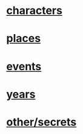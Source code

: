 # [characters](./characters.md)

# [places](./places.md)

# [events](./events.md)

# [years](./years.md)

# [other/secrets](./other.md)